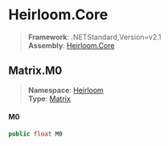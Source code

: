# Heirloom.Core

> **Framework**: .NETStandard,Version=v2.1  
> **Assembly**: [Heirloom.Core][0]  

## Matrix.M0

> **Namespace**: [Heirloom][0]  
> **Type**: [Matrix][1]  

#### M0

```cs
public float M0
```

[0]: ../Heirloom.Core.md
[1]: Heirloom.Matrix.md
